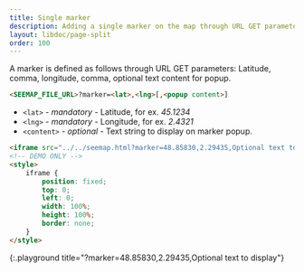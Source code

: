 ```yaml
---
title: Single marker
description: Adding a single marker on the map through URL GET parameters
layout: libdoc/page-split
order: 100
---
```


A marker is defined as follows through URL GET parameters: Latitude, comma, longitude, comma, optional text content for popup.

```html
<SEEMAP_FILE_URL>?marker=<lat>,<lng>[,<popup content>]
```

* `<lat>` - *mandatory* - Latitude, for ex. *45.1234*
* `<lng>` - *mandatory* - Longitude, for ex. *2.4321*
* `<content>` - *optional* - Text string to display on marker popup.

```html
<iframe src="../../seemap.html?marker=48.85830,2.29435,Optional text to display"></iframe>
<!-- DEMO ONLY -->
<style>
    iframe {
        position: fixed;
        top: 0;
        left: 0;
        width: 100%;
        height: 100%;
        border: none;
    }
</style>
```
{:.playground title="?marker=48.85830,2.29435,Optional text to display"}
